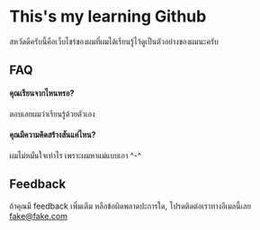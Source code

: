 
# This's my learning Github

สหวัดดีครับนี้คือเว็บไชร์ของผมที่ผมได้เรียนรู้ไว้ดูเป็นตัวอย่างของผมนะครับ


## FAQ

#### คุณเรียนจากไหนหรอ?

ตอบเลยผมว่าเรียนรู้ด้วยตัวเอง

#### คุณมีความคิดสร้างสันแค่ไหน?

ผมไม่หมั่นใจเท่าไร เพราะผมหาแม่แบบเอา ^-^


## Feedback
ถ้าคุณมี feedback เพี่มเตีม หลือข้อผิดพลาดปะการใด, โปรดติดต่อเราทางอีเมลนี้เลย fake@fake.com

